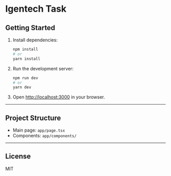 # Igentech Task

## Getting Started

1. Install dependencies:

   ```bash
   npm install
   # or
   yarn install
   ```

2. Run the development server:

   ```bash
   npm run dev
   # or
   yarn dev
   ```

3. Open [http://localhost:3000](http://localhost:3000) in your browser.

---

## Project Structure

- Main page: `app/page.tsx`
- Components: `app/components/`

---

## License

MIT
